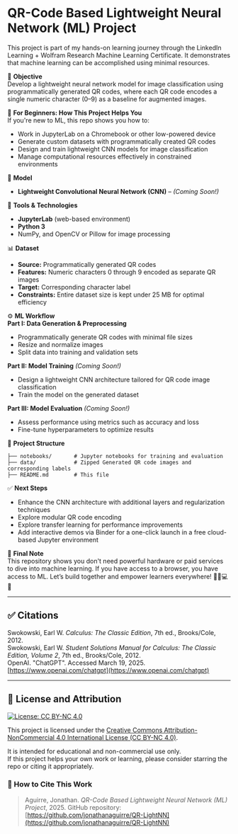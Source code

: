 # QR-Code Based Lightweight Neural Network (ML) Project

This project is part of my hands-on learning journey through the LinkedIn Learning + Wolfram Research Machine Learning Certificate. It demonstrates that machine learning can be accomplished using minimal resources.

🎯 **Objective**  
Develop a lightweight neural network model for image classification using programmatically generated QR codes, where each QR code encodes a single numeric character (0–9) as a baseline for augmented images.

🚀 **For Beginners: How This Project Helps You**  
If you're new to ML, this repo shows you how to:
- Work in JupyterLab on a Chromebook or other low-powered device  
- Generate custom datasets with programmatically created QR codes  
- Design and train lightweight CNN models for image classification  
- Manage computational resources effectively in constrained environments  

🧠 **Model**  
- **Lightweight Convolutional Neural Network (CNN)** – *(Coming Soon!)*

🧰 **Tools & Technologies**  
- **JupyterLab** (web-based environment)  
- **Python 3**  
- NumPy, and OpenCV or Pillow for image processing

📊 **Dataset**  
- **Source:** Programmatically generated QR codes  
- **Features:** Numeric characters 0 through 9 encoded as separate QR images  
- **Target:** Corresponding character label  
- **Constraints:** Entire dataset size is kept under 25 MB for optimal efficiency

⚙️ **ML Workflow**  
**Part I: Data Generation & Preprocessing**  
- Programmatically generate QR codes with minimal file sizes  
- Resize and normalize images  
- Split data into training and validation sets

**Part II: Model Training** *(Coming Soon!)*  
- Design a lightweight CNN architecture tailored for QR code image classification  
- Train the model on the generated dataset

**Part III: Model Evaluation** *(Coming Soon!)* 
- Assess performance using metrics such as accuracy and loss  
- Fine-tune hyperparameters to optimize results

📁 **Project Structure**
```
├── notebooks/       # Jupyter notebooks for training and evaluation  
├── data/            # Zipped Generated QR code images and corresponding labels  
├── README.md        # This file  
```

✅ **Next Steps**  
- Enhance the CNN architecture with additional layers and regularization techniques  
- Explore modular QR code encoding
- Explore transfer learning for performance improvements  
- Add interactive demos via Binder for a one-click launch in a free cloud-based Jupyter environment

💬 **Final Note**  
This repository shows you don't need powerful hardware or paid services to dive into machine learning. If you have access to a browser, you have access to ML. Let’s build together and empower learners everywhere! ✊🏾💻🧠

---

## ✅ Citations  
Swokowski, Earl W. *Calculus: The Classic Edition*, 7th ed., Brooks/Cole, 2012.  
Swokowski, Earl W. *Student Solutions Manual for Calculus: The Classic Edition, Volume 2*, 7th ed., Brooks/Cole, 2012.  
OpenAI. "ChatGPT". Accessed March 19, 2025. [https://www.openai.com/chatgpt](https://www.openai.com/chatgpt)

---

## 📜 License and Attribution

[![License: CC BY-NC 4.0](https://img.shields.io/badge/License-CC%20BY--NC%204.0-lightgrey.svg)](https://creativecommons.org/licenses/by-nc/4.0/)

This project is licensed under the [Creative Commons Attribution-NonCommercial 4.0 International License (CC BY-NC 4.0)](https://creativecommons.org/licenses/by-nc/4.0/).

It is intended for educational and non-commercial use only.  
If this project helps your own work or learning, please consider starring the repo or citing it appropriately.

### 🧾 How to Cite This Work

> Aguirre, Jonathan. *QR-Code Based Lightweight Neural Network (ML) Project*, 2025. GitHub repository: [https://github.com/jonathanaguirre/QR-LightNN](https://github.com/jonathanaguirre/QR-LightNN)
